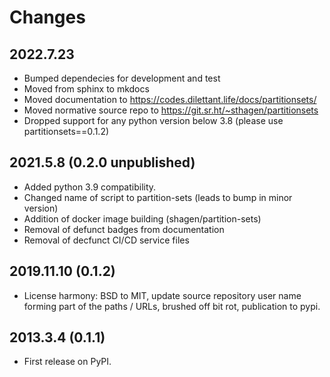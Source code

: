 
# Changes

## 2022.7.23

* Bumped dependecies for development and test
* Moved from sphinx to mkdocs
* Moved documentation to https://codes.dilettant.life/docs/partitionsets/
* Moved normative source repo to https://git.sr.ht/~sthagen/partitionsets
* Dropped support for any python version below 3.8 (please use partitionsets==0.1.2) 

## 2021.5.8 (0.2.0 unpublished)

* Added python 3.9 compatibility.
* Changed name of script to partition-sets (leads to bump in minor version)
* Addition of docker image building (shagen/partition-sets)
* Removal of defunct badges from documentation
* Removal of decfunct CI/CD service files

## 2019.11.10 (0.1.2)

* License harmony: BSD to MIT, update source repository user name forming part of the paths / URLs, brushed off bit rot, publication to pypi.

## 2013.3.4 (0.1.1)

* First release on PyPI.
